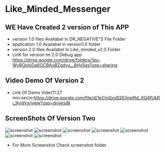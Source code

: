 # Like_Minded_Messenger
## WE Have Created 2 version of This APP
- version 1.0 files Availabel In DR_NEGATIVE"S File Folder
- application 1.0 Availabel in version1.0 folder
- version 2.0 files Availabel In Like_minded_v2.0 Folder
- LinK for version lm 2.0 Debug app https://drive.google.com/drive/folders/1eu-WyRQphiDa6OCBAoBZgdyu__8Hy5qs?usp=sharing
## Video Demo Of Version 2
- Link Of Demo Vide(11:27 min:sec)o:https://drive.google.com/file/d/1eCinQxsB263np9td_KQ4fUkRi_9vldVx/view?usp=drivesdk
## ScreenShots Of Version Two
![screenshot](screenshot/lOUHVVx6pUEs_1024_500.png)
![screenshot](screenshot/y5y5FT0Nlpj2_1440_2880.png)
![screenshot](screenshot/7NDVpWSnJDlo_1440_2880.png)
![screenshot](screenshot/LPGmi8CqYT9H_1440_2880.png)
![screenshot](screenshot/KWmr1eMnVn76_1440_2880.png)
![screenshot](screenshot/hwdktobfXJcJ_1440_2880.png)
![screenshot](screenshot/p8giyPxI9jF1_1440_2880.png)
- For More Screenshot Check screenshot folder
